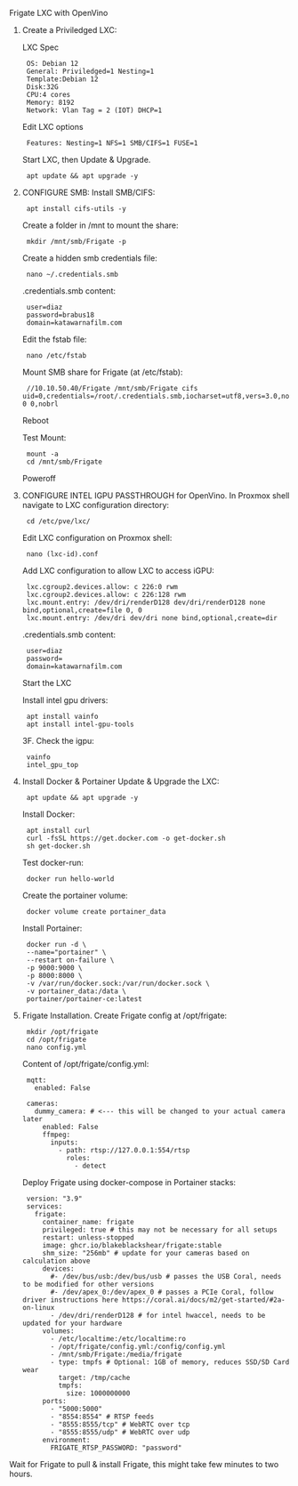 Frigate LXC with OpenVino

1. Create a Priviledged LXC:

	LXC Spec

		OS: Debian 12
		General: Priviledged=1 Nesting=1
		Template:Debian 12
		Disk:32G
		CPU:4 cores
		Memory: 8192
		Network: Vlan Tag = 2 (IOT) DHCP=1
		
	Edit LXC options

		Features: Nesting=1 NFS=1 SMB/CIFS=1 FUSE=1
		

	Start LXC, then Update & Upgrade.

		apt update && apt upgrade -y

2. CONFIGURE SMB:
   	Install SMB/CIFS:

		apt install cifs-utils -y


   	Create a folder in /mnt to mount the share:

		mkdir /mnt/smb/Frigate -p


   	Create a hidden smb credentials file:

		nano ~/.credentials.smb
	
   	.credentials.smb content:

		user=diaz
		password=brabus18
		domain=katawarnafilm.com

   	Edit the fstab file:

		nano /etc/fstab
		
	Mount SMB share for Frigate (at /etc/fstab):

		//10.10.50.40/Frigate /mnt/smb/Frigate cifs uid=0,credentials=/root/.credentials.smb,iocharset=utf8,vers=3.0,noperm 0 0,nobrl

	
   	Reboot


   	Test Mount:

		mount -a
		cd /mnt/smb/Frigate

   	Poweroff

3. CONFIGURE INTEL IGPU PASSTHROUGH for OpenVino.
   	In Proxmox shell navigate to LXC configuration directory:

		cd /etc/pve/lxc/

   	Edit LXC configuration on Proxmox shell:

   		nano (lxc-id).conf

   	Add LXC configuration to allow LXC to access iGPU:

		lxc.cgroup2.devices.allow: c 226:0 rwm
		lxc.cgroup2.devices.allow: c 226:128 rwm
		lxc.mount.entry: /dev/dri/renderD128 dev/dri/renderD128 none bind,optional,create=file 0, 0
		lxc.mount.entry: /dev/dri dev/dri none bind,optional,create=dir
	
   	.credentials.smb content:

		user=diaz
		password= 
		domain=katawarnafilm.com

   	Start the LXC
		
	Install intel gpu drivers:

		apt install vainfo
		apt install intel-gpu-tools

   	3F. Check the igpu:
   
		vainfo
		intel_gpu_top


4. Install Docker & Portainer
	Update & Upgrade the LXC:

   		apt update && apt upgrade -y

 
	Install Docker:

		apt install curl
		curl -fsSL https://get.docker.com -o get-docker.sh
		sh get-docker.sh

   	Test docker-run:
   
   		docker run hello-world

	Create the portainer volume:

		docker volume create portainer_data

   	Install Portainer:

		docker run -d \
		--name="portainer" \
		--restart on-failure \
		-p 9000:9000 \
		-p 8000:8000 \
		-v /var/run/docker.sock:/var/run/docker.sock \
		-v portainer_data:/data \
		portainer/portainer-ce:latest
	
6. Frigate Installation.
	Create Frigate config at /opt/frigate:

		mkdir /opt/frigate
		cd /opt/frigate
		nano config.yml

	Content of /opt/frigate/config.yml:

		mqtt:
		  enabled: False
		
		cameras:
		  dummy_camera: # <--- this will be changed to your actual camera later
		    enabled: False
		    ffmpeg:
		      inputs:
		        - path: rtsp://127.0.0.1:554/rtsp
		          roles:
		            - detect

	

   	Deploy Frigate using docker-compose in Portainer stacks:

		version: "3.9"
		services:
		  frigate:
		    container_name: frigate
		    privileged: true # this may not be necessary for all setups
		    restart: unless-stopped
		    image: ghcr.io/blakeblackshear/frigate:stable
		    shm_size: "256mb" # update for your cameras based on calculation above
		    devices:
		      #- /dev/bus/usb:/dev/bus/usb # passes the USB Coral, needs to be modified for other versions
		      #- /dev/apex_0:/dev/apex_0 # passes a PCIe Coral, follow driver instructions here https://coral.ai/docs/m2/get-started/#2a-on-linux
		      - /dev/dri/renderD128 # for intel hwaccel, needs to be updated for your hardware
		    volumes:
		      - /etc/localtime:/etc/localtime:ro
		      - /opt/frigate/config.yml:/config/config.yml
		      - /mnt/smb/Frigate:/media/frigate
		      - type: tmpfs # Optional: 1GB of memory, reduces SSD/SD Card wear
		        target: /tmp/cache
		        tmpfs:
		          size: 1000000000
		    ports:
		      - "5000:5000"
		      - "8554:8554" # RTSP feeds
		      - "8555:8555/tcp" # WebRTC over tcp
		      - "8555:8555/udp" # WebRTC over udp
		    environment:
		      FRIGATE_RTSP_PASSWORD: "password"


Wait for Frigate to pull & install Frigate, this might take few minutes to two hours.
   
